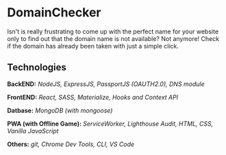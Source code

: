 # DomainChecker
Isn't is really frustrating to come up with the perfect name for your website only to find out that the domain name is not available? Not anymore! Check if the domain has already been taken with just a simple click.



## Technologies
**BackEND:**  *NodeJS, ExpressJS, PassportJS (OAUTH2.0), DNS module*

**FrontEND:** *React, SASS, Materialize, Hooks and Context API*

**Datbase:** *MongoDB (with mongoose)*

**PWA (with Offline Game):** *ServiceWorker, Lighthouse Audit, HTML, CSS, Vanilla JavaScript*


**Others:** *git, Chrome Dev Tools, CLI, VS Code*
